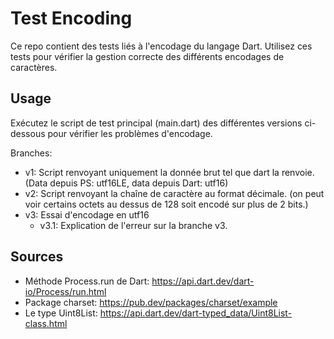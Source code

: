 # Test Encoding

Ce repo contient des tests liés à l'encodage du langage Dart. Utilisez ces tests pour vérifier la gestion correcte des différents encodages de caractères.

## Usage

Exécutez le script de test principal (main.dart) des différentes versions ci-dessous pour vérifier les problèmes d'encodage.

Branches:
- v1: Script renvoyant uniquement la donnée brut tel que dart la renvoie. (Data depuis PS: utf16LE, data depuis Dart: utf16)
- v2: Script renvoyant la chaîne de caractère au format décimale. (on peut voir certains octets au dessus de 128 soit encodé sur plus de 2 bits.)
- v3: Essai d'encodage en utf16
  - v3.1: Explication de l'erreur sur la branche v3.

## Sources

- Méthode Process.run de Dart: https://api.dart.dev/dart-io/Process/run.html
- Package charset: https://pub.dev/packages/charset/example
- Le type Uint8List: https://api.dart.dev/dart-typed_data/Uint8List-class.html